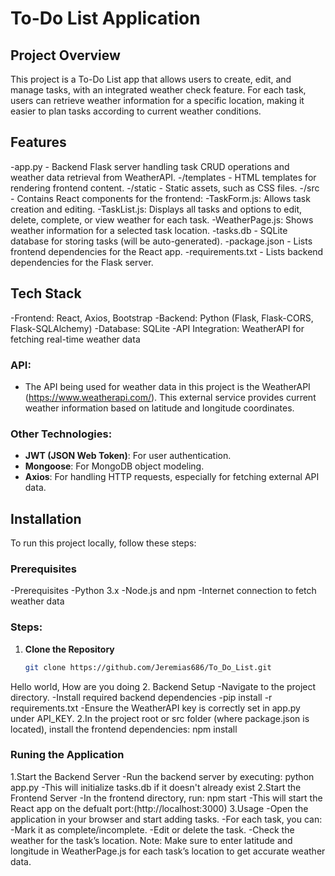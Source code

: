 # To-Do List Application

## Project Overview
This project is a To-Do List app that allows users to create, edit, and manage tasks, with an integrated weather check feature. 
For each task, users can retrieve weather information for a specific location, making it easier to plan tasks according to current weather conditions.

## Features

-app.py - Backend Flask server handling task CRUD operations and weather data retrieval from WeatherAPI.
-/templates - HTML templates for rendering frontend content.
-/static - Static assets, such as CSS files.
-/src - Contains React components for the frontend:
-TaskForm.js: Allows task creation and editing.
-TaskList.js: Displays all tasks and options to edit, delete, complete, or view weather for each task.
-WeatherPage.js: Shows weather information for a selected task location.
-tasks.db - SQLite database for storing tasks (will be auto-generated).
-package.json - Lists frontend dependencies for the React app.
-requirements.txt - Lists backend dependencies for the Flask server.

## Tech Stack
-Frontend: React, Axios, Bootstrap
-Backend: Python (Flask, Flask-CORS, Flask-SQLAlchemy)
-Database: SQLite
-API Integration: WeatherAPI for fetching real-time weather data


### API:
- The API being used for weather data in this project is the WeatherAPI (https://www.weatherapi.com/). 
This external service provides current weather information based on latitude and longitude coordinates.

### Other Technologies:
- **JWT (JSON Web Token)**: For user authentication.
- **Mongoose**: For MongoDB object modeling.
- **Axios**: For handling HTTP requests, especially for fetching external API data.

## Installation
To run this project locally, follow these steps:

### Prerequisites
-Prerequisites
-Python 3.x
-Node.js and npm
-Internet connection to fetch weather data

### Steps:
1. **Clone the Repository**
   ```bash
   git clone https://github.com/Jeremias686/To_Do_List.git
Hello world, How are you doing 
2. Backend Setup
-Navigate to the project directory.
-Install required backend dependencies
-pip install -r requirements.txt
-Ensure the WeatherAPI key is correctly 
set in app.py under API_KEY.
2.In the project root or src folder (where package.json is located), 
install the frontend dependencies: npm install
### Runing the Application 
1.Start the Backend Server
-Run the backend server by executing: python app.py
-This will initialize tasks.db if it doesn't already exist
2.Start the Frontend Server
-In the frontend directory, run: npm start
-This will start the React app on the defualt port:(http://localhost:3000)
3.Usage
-Open the application in your browser and start adding tasks.
-For each task, you can:
-Mark it as complete/incomplete.
-Edit or delete the task.
-Check the weather for the task’s location.
Note: Make sure to enter latitude and longitude in WeatherPage.js 
for each task’s location to get accurate weather data.

